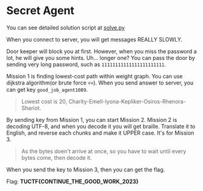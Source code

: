 # Secret Agent

You can see detailed solution script at [solve.py](solve.py)

When you connect to server, you will get messages REALLY SLOWLY.

Door keeper will block you at first. However, when you miss the password a lot, he will give you some hints. Uh... longer one? You can pass the door by sending very long password, such as `11111111111111111111111`.

Mission 1 is finding lowest-cost path within weight graph. You can use dijkstra algorithm(or brute force 💀💀). When you send answer to server, you can get key `good_job_agent1089`.

> Lowest cost is 20, Charity-Emell-Iyona-Kepliker-Osiros-Rhenora-Shariot.

By sending key from Mission 1, you can start Mission 2. Mission 2 is decoding UTF-8, and when you decode it you will get braille. Translate it to English, and reverse each chunks and make it UPPER case. It's for Mission 3.

> As the bytes doen't arrive at once, so you have to wait until every bytes come, then decode it.

When you send the key to Mission 3, then you can get the flag.

Flag: **TUCTF{CONTINUE_THE_GOOD_WORK_2023}**